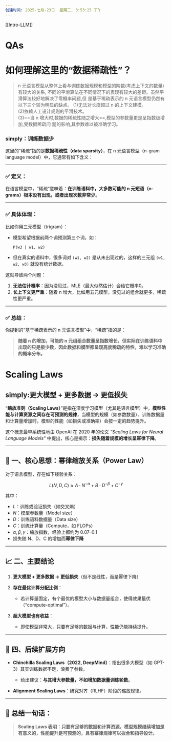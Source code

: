 ```yaml
---
创建时间: 2025-七月-23日  星期三, 3:53:25 下午
---
```

[[Intro-LLM]]

# QAs
# 如何理解这里的“数据稀疏性”？

>n 元语言模型从整体上看与训练数据规模和模型的阶数(考虑上下文的数量)有较大的关系,  不同的平滑算法在不同情况下的表现有较大的差距。虽然平滑算法较好地解决了零概率问题,但  是基于稀疏表示的 n 元语言模型仍然有以下三个较为明显的缺点。
>  (1)无法对长度超过 n 的上下文建模。  
>  (2)依赖人工设计规则的平滑技术。  
>  (3)==当 n 增大时,数据的稀疏性随之增大==,模型的参数量更是呈指数级增加,受数据稀疏问  题的影响,其参数难以被准确学习。

### simply：训练数据少


这里的“稀疏”指的是**数据稀疏性（data sparsity）**，在 n 元语言模型（n-gram language model）中，它通常有如下含义：

---

### ✅ **定义：**
在语言模型中，“稀疏”意味着：**在训练语料中，大多数可能的 n 元短语（n-grams）根本没有出现，或者出现次数非常少**。

---

### ✅ **具体体现：**

比如你用三元模型（trigram）：
- 模型希望根据前两个词预测第三个词，如：
  ```
  P(w3 | w1, w2)
  ```
- 但在真实的语料中，很多词对 `(w1, w2)` 是从未出现过的，这样的三元组 `(w1, w2, w3)` 就没有统计数据。

这就导致两个问题：
1. **无法估计概率**：因为没见过，MLE（最大似然估计）会给它概率0。
2. **长上下文更严重**：随着 n 增大，比如用五元模型，没见过的组合就更多，稀疏性更严重。

---

### ✅ **总结：**
你提到的“基于稀疏表示的 n 元语言模型”中，“稀疏”指的是：
> **随着 n 的增加，可能的 n 元组组合数量呈指数增长，但实际在训练语料中出现的只是极少数，因此数据和模型都呈现高度稀疏的特性，难以学习准确的概率分布。**


# Scaling Laws
## simply:**更大模型 + 更多数据 → 更低损失**

“**缩放准则（Scaling Laws）**”是指在深度学习模型（尤其是语言模型）中，**模型性能与计算资源之间存在可预测的规律**，当模型的规模（如参数数量）、训练数据量和计算量增加时，模型的性能（如损失或准确率）会按一定的趋势提升。

这个概念最早系统性地由 OpenAI 在 2020 年的论文 *“Scaling Laws for Neural Language Models”* 中提出，核心是揭示：**损失随着规模的增长呈幂律下降**。

---

## 🌟 一、核心思想：幂律缩放关系（Power Law）

对于语言模型，存在如下经验关系：

$$
L(N, D, C) \approx A \cdot N^{-\alpha} + B \cdot D^{-\beta} + C^{-\gamma}
$$

其中：

* $L$：训练或验证损失（如交叉熵）
* $N$：模型参数量（Model size）
* $D$：训练语料数据量（Data size）
* $C$：训练计算量（Compute，如 FLOPs）
* $\alpha, \beta, \gamma$：缩放指数，经验上都约为 0.07–0.1
* 损失随 N、D、C 的增加而**幂律下降**

---

## 📈 二、主要结论

1. **更大模型 + 更多数据 → 更低损失**（但不是线性，而是幂律下降）
2. **存在最优计算分配比例**：

   * 若计算量固定，有个最优的模型大小与数据量组合，使得效果最优（“compute-optimal”）。
3. **超大模型也有收益**：

   * 即使模型非常大，只要有足够的数据与计算，性能仍能持续提升。

---
## 🧠 四、后续扩展方向

* **Chinchilla Scaling Laws（2022, DeepMind）**：指出很多大模型（如 GPT-3）其实训练数据不足，浪费了参数。

  * 给出建议：**与其增大参数量，不如增加数据量训练轮数**。
* **Alignment Scaling Laws**：研究对齐（RLHF）阶段的缩放规律。

---

## 📌 总结一句话：

> **Scaling Laws 表明：只要有足够的数据和计算资源，模型规模继续增加是有意义的，性能提升是可预测的，且有幂律规律可以拟合和指导设计。**

